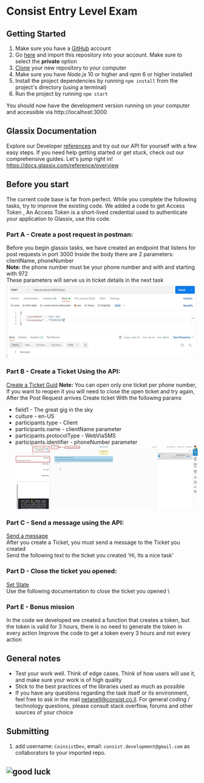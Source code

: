 # Consist Entry Level Exam

## Getting Started
1. Make sure you have a [GitHub](https://github.com) account
2. Go [here](https://github.com/new/import) and import this repository into your account. Make sure to select the **private** option
3. [Clone](https://github.com/wix-incubator/mobile-students-exam) your new repository to your computer
4. Make sure you have *Node.js* 10 or higher and *npm* 6 or higher installed
5. Install the project dependencies by running `npm install` from the project's directory (using a terminal)
6. Run the project by running `npm start`

You should now have the development version running on your computer and accessible via http://localhost:3000

## Glassix Documentation
Explore our Developer [references](https://docs.glassix.com/reference/overview) and try out our API for yourself with a few easy steps.
If you need help getting started or get stuck, check out our comprehensive guides.
Let's jump right in!
https://docs.glassix.com/reference/overview

## Before you start
The current code base is far from perfect. While you complete the following tasks, try to improve the existing code.
We added a code to get Access Token , An Access Token is a short-lived credential used to authenticate your application to Glassix, use this code.

### Part A - Create a post request in postman:
Before you begin glassix tasks, we have created an endpoint that listens for post requests in port 3000
Inside the body there are 2 parameters: clientName, phoneNumber \
**Note:** the phone number must be your phone number and with and starting with 972 \
These parameters will serve us in ticket details in the next task \
![](docs/postman.JPG)

### Part B - Create a Ticket Using the API:
[Create a Ticket Guid](https://docs.glassix.com/docs/create-a-ticket-using-the-api)
**Note:** You can open only one ticket per phone number, If you want to reopen it you will need to close the open ticket and try again, 
After the Post Request arrives
Create ticket With the following params
* field1 - The great gig in the sky
* culture - en-US
* participants.type - Client 
* participants.name - clientName parameter
* participants.protocolType - WebViaSMS
* participants.identifier - phoneNumber parameter
![](docs/ticket.JPG)

### Part C - Send a message using the API:
[Send a message](https://docs.glassix.com/reference/send-ticket) \
After you create a Ticket, you must send a message to the Ticket you created \
Send the following text to the ticket you created
'Hi, Its a nice task'

### Part D - Close the ticket you opened:
[Set State](https://docs.glassix.com/reference/set-ticket-state) \
Use the following documentation to close the ticket you opened \

### Part E - Bonus mission
In the code we developed we created a function that creates a token, but the token is valid for 3 hours,
there is no need to generate the token in every action
Improve the code to get a token every 3 hours and not every action

## General notes

* Test your work well. Think of edge cases. Think of how users will use it, and make sure your work is of high quality
* Stick to the best practices of the libraries used as much as possible
* If you have any questions regarding the task itself or its environment, feel free to ask in the mail netanell@consist.co.il. For general coding / technology questions, please consult stack overflow, forums and other sources of your choice

## Submitting

1. add username: `CoinsistDev`, email: `consist.development@gmail.com` as collaborators to your imported repo.


## ![good luck](https://media.giphy.com/media/12XDYvMJNcmLgQ/giphy.gif)
